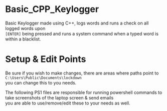 # Basic_CPP_Keylogger
Basic Keylogger made using C++, logs words and runs a check on all logged words upon<br>
`[ENTER]` being pressed and runs a system command when a typed word is within a blacklist.

# Setup \& Edit Points
Be sure if you wish to make changes, there are areas where paths point to `C:\Users\Public\Documents\lockdown`<br>
you can change this to you needs.

The following PS1 files are responsible for running powershell commands to take screenshots of the laptop screen & send emails<br>
you are able to use/remove/edit these to your needs as well.